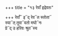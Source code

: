 +++
title = "१३ रेवाँ इद्रेवतः"

+++
रेवाँ᳓ इ᳓द् रेव᳓त स्तोता᳓  
स्या᳓त् तुवा᳓वतो मघो᳓नः  
प्रे᳓द् उ हरिवः श्रुत᳓स्य